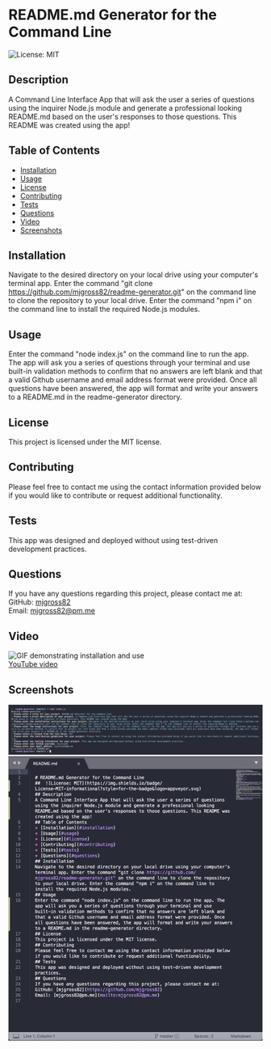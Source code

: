 
  # README.md Generator for the Command Line  
  ![License: MIT](https://img.shields.io/github/license/mjgross82/readme-generator?style=plastic)  
  ## Description  
  A Command Line Interface App that will ask the user a series of questions using the inquirer Node.js module and generate a professional looking README.md based on the user's responses to those questions. This README was created using the app!   
  ## Table of Contents  
  * [Installation](#installation)  
  * [Usage](#usage)  
  * [License](#license)  
  * [Contributing](#contributing)  
  * [Tests](#tests)  
  * [Questions](#questions)  
  * [Video](#video)  
  * [Screenshots](#screenshots)  
  ## Installation  
  Navigate to the desired directory on your local drive using your computer's terminal app. Enter the command "git clone https://github.com/mjgross82/readme-generator.git" on the command line to clone the repository to your local drive. Enter the command "npm i" on the command line to install the required Node.js modules.  
  ## Usage  
  Enter the command "node index.js" on the command line to run the app. The app will ask you a series of questions through your terminal and use built-in validation methods to confirm that no answers are left blank and that a valid Github username and email address format were provided. Once all questions have been answered, the app will format and write your answers to a README.md in the readme-generator directory.
  ## License  
  This project is licensed under the MIT license.  
  ## Contributing  
  Please feel free to contact me using the contact information provided below if you would like to contribute or request additional functionality.  
  ## Tests  
  This app was designed and deployed without using test-driven development practices.  
  ## Questions  
  If you have any questions regarding this project, please contact me at:  
  GitHub: [mjgross82](https://github.com/mjgross82)  
  Email: [mjgross82@pm.me](mailto:mjgross82@pm.me)
  ## Video  
  ![GIF demonstrating installation and use](./assets/readme-generator.gif)  
  [YouTube video](https://youtu.be/rsbLq93UfeI)  
  ## Screenshots  
  ![Command Line Interface App screenshot](./assets/CLI_screenshot.png)  
  ![Markdown Screenshot](./assets/markdown_screenshot.png)